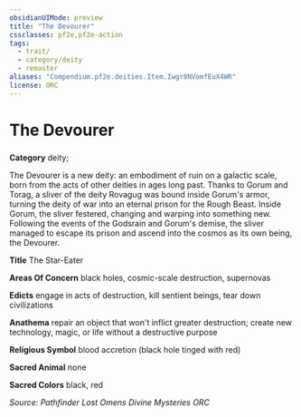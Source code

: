 ```yaml
---
obsidianUIMode: preview
title: "The Devourer"
cssclasses: pf2e,pf2e-action
tags:
  - trait/
  - category/deity
  - remaster
aliases: "Compendium.pf2e.deities.Item.Iwgr8NVomfEuX4WR"
license: ORC
---
```

# The Devourer

### 

**Category** deity; 




The Devourer is a new deity: an embodiment of ruin on a galactic scale, born from the acts of other deities in ages long past. Thanks to Gorum and Torag, a sliver of the deity Rovagug was bound inside Gorum's armor, turning the deity of war into an eternal prison for the Rough Beast. Inside Gorum, the sliver festered, changing and warping into something new. Following the events of the Godsrain and Gorum's demise, the sliver managed to escape its prison and ascend into the cosmos as its own being, the Devourer.

**Title** The Star-Eater

**Areas Of Concern** black holes, cosmic-scale destruction, supernovas

**Edicts** engage in acts of destruction, kill sentient beings, tear down civilizations

**Anathema** repair an object that won't inflict greater destruction; create new technology, magic, or life without a destructive purpose

**Religious Symbol** blood accretion (black hole tinged with red)

**Sacred Animal** none

**Sacred Colors** black, red

*Source: Pathfinder Lost Omens Divine Mysteries*
*ORC*